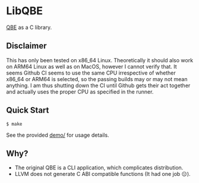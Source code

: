 # LibQBE
[QBE](https://c9x.me/compile/) as a C library.

## Disclaimer
This has only been tested on x86_64 Linux. Theoretically it should also work on
ARM64 Linux as well as on MacOS, however I cannot verify that. It seems Github
CI seems to use the same CPU irrespective of whether x86_64 or ARM64 is
selected, so the passing builds may or may not mean anything. I am thus
shutting down the CI until Github gets their act together and actually uses the
proper CPU as specified in the runner.

## Quick Start
```console
$ make
```

See the provided [demo/](demo/) for usage details.

## Why?
- The original QBE is a CLI application, which complicates distribution.
- LLVM does not generate C ABI compatible functions (It had one job :expressionless:).
